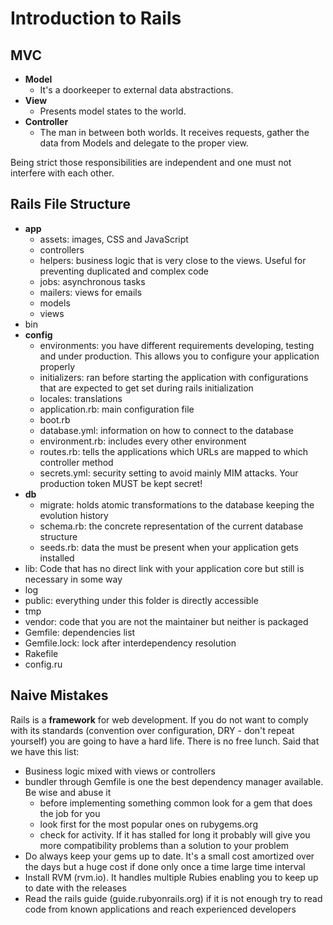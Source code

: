 # Introduction to Rails

## MVC

* **Model**
  * It's a doorkeeper to external data abstractions.
* **View**
  * Presents model states to the world.
* **Controller**
  * The man in between both worlds. It receives requests, gather the data from Models and delegate to the proper view.

Being strict those responsibilities are independent and one must not interfere with each other.

## Rails File Structure

* **app**
  * assets: images, CSS and JavaScript
  * controllers
  * helpers: business logic that is very close to the views. Useful for preventing duplicated and complex code
  * jobs: asynchronous tasks
  * mailers: views for emails
  * models
  * views
* bin
* **config**
  * environments: you have different requirements developing, testing and under production. This allows you to configure your application properly
  * initializers: ran before starting the application with configurations that are expected to get set during rails initialization
  * locales: translations
  * application.rb: main configuration file
  * boot.rb
  * database.yml: information on how to connect to the database
  * environment.rb: includes every other environment
  * routes.rb: tells the applications which URLs are mapped to which controller method
  * secrets.yml: security setting to avoid mainly MIM attacks. Your production token MUST be kept secret!
* **db**
  * migrate: holds atomic transformations to the database keeping the evolution history
  * schema.rb: the concrete representation of the current database structure
  * seeds.rb: data the must be present when your application gets installed
* lib: Code that has no direct link with your application core but still is necessary in some way
* log
* public: everything under this folder is directly accessible
* tmp
* vendor: code that you are not the maintainer but neither is packaged
* Gemfile: dependencies list
* Gemfile.lock: lock after interdependency resolution
* Rakefile
* config.ru

## Naive Mistakes

Rails is a **framework** for web development. If you do not want to comply with its standards (convention over configuration, DRY - don't repeat yourself) you are going to have a hard life. There is no free lunch. Said that we have this list:

* Business logic mixed with views or controllers
* bundler through Gemfile is one the best dependency manager available. Be wise and abuse it
  * before implementing something common look for a gem that does the job for you
  * look first for the most popular ones on rubygems.org
  * check for activity. If it has stalled for long it probably will give you more compatibility problems than a solution to your problem
* Do always keep your gems up to date. It's a small cost amortized over the days but a huge cost if done only once a time large time interval
* Install RVM (rvm.io). It handles multiple Rubies enabling you to keep up to date with the releases
* Read the rails guide (guide.rubyonrails.org) if it is not enough try to read code from known applications and reach experienced developers